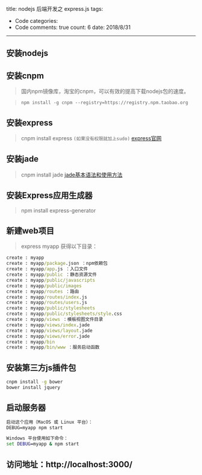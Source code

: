 
title: nodejs 后端开发之 express.js
tags: 
  - Code
categories: 
  - Code
comments: true
count: 6
date: 2018/8/31
---
## 安装nodejs
## 安装cnpm 
 >国内npm镜像库，淘宝的cnpm，可以有效的提高下载nodejs包的速度。
 
 >`npm install -g cnpm --registry=https://registry.npm.taobao.org`
 
## 安装express
> cnpm install express `(如果没有权限就加上sudo)`
> [express官网](http://www.expressjs.com.cn/)

## 安装jade
> cnpm install jade
> [jade基本语法和使用方法](https://segmentfault.com/a/1190000000357534)

## 安装Express应用生成器
>npm install express-generator 

## 新建web项目
> express myapp
> 获得以下目录：

```cmd
create : myapp
create : myapp/package.json ：npm依赖包
create : myapp/app.js ：入口文件
create : myapp/public ：静态资源文件
create : myapp/public/javascripts
create : myapp/public/images
create : myapp/routes ：路由
create : myapp/routes/index.js
create : myapp/routes/users.js
create : myapp/public/stylesheets
create : myapp/public/stylesheets/style.css
create : myapp/views ：模板视图文件目录
create : myapp/views/index.jade
create : myapp/views/layout.jade
create : myapp/views/error.jade
create : myapp/bin
create : myapp/bin/www ：服务启动函数
```
   
## 安装第三方js插件包
```cmd  
cnpm install -g bower
bower install jquery
```
  

## 启动服务器

```cmd
启动这个应用（MacOS 或 Linux 平台）：
DEBUG=myapp npm start

Windows 平台使用如下命令：
set DEBUG=myapp & npm start
```

## 访问地址：http://localhost:3000/
   


